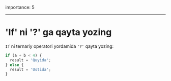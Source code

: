 importance: 5

---

# 'If' ni '?' ga qayta yozing

`If` ni ternariy operatori yordamida `'?'` qayta yozing:

```js
if (a + b < 4) {
  result = 'Quyida';
} else {
  result = 'Ustida';
}
```

